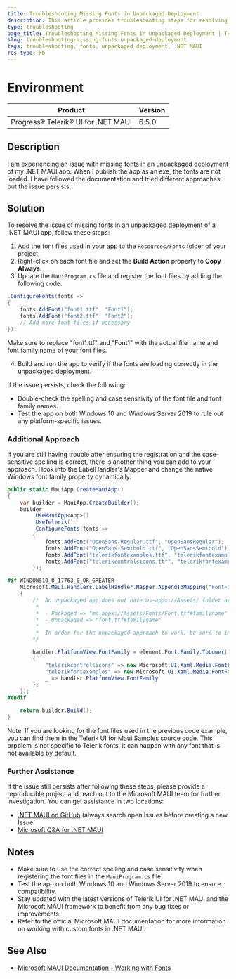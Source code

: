 ```yaml
---
title: Troubleshooting Missing Fonts in Unpackaged Deployment
description: This article provides troubleshooting steps for resolving the issue of missing fonts in an unpackaged deployment of a .NET MAUI app.
type: troubleshooting
page_title: Troubleshooting Missing Fonts in Unpackaged Deployment | Telerik UI for .NET MAUI
slug: troubleshooting-missing-fonts-unpackaged-deployment
tags: troubleshooting, fonts, unpackaged deployment, .NET MAUI
res_type: kb
---
```

# Environment

| Product | Version |
| ------- | ------- |
| Progress® Telerik® UI for .NET MAUI | 6.5.0 |

## Description
I am experiencing an issue with missing fonts in an unpackaged deployment of my .NET MAUI app. When I publish the app as an exe, the fonts are not loaded. I have followed the documentation and tried different approaches, but the issue persists.

## Solution
To resolve the issue of missing fonts in an unpackaged deployment of a .NET MAUI app, follow these steps:

1. Add the font files used in your app to the `Resources/Fonts` folder of your project.
2. Right-click on each font file and set the **Build Action** property to **Copy Always**.
3. Update the `MauiProgram.cs` file and register the font files by adding the following code:

```csharp
.ConfigureFonts(fonts =>
{
    fonts.AddFont("font1.ttf", "Font1");
    fonts.AddFont("font2.ttf", "Font2");
    // Add more font files if necessary
});
```
Make sure to replace "font1.ttf" and "Font1" with the actual file name and font family name of your font files.

4. Build and run the app to verify if the fonts are loading correctly in the unpackaged deployment.

If the issue persists, check the following:

- Double-check the spelling and case sensitivity of the font file and font family names.
- Test the app on both Windows 10 and Windows Server 2019 to rule out any platform-specific issues.

### Additional Approach

If you are still having trouble after ensuring the registration and the case-sensitive spelling is correct, there is another thing you can add to your approach. Hook into the LabelHandler's Mapper and change the native Windows font family property dynamically:

```csharp
public static MauiApp CreateMauiApp()
{
    var builder = MauiApp.CreateBuilder();
    builder
        .UseMauiApp<App>()
        .UseTelerik()
        .ConfigureFonts(fonts =>
        {
            fonts.AddFont("OpenSans-Regular.ttf", "OpenSansRegular");
            fonts.AddFont("OpenSans-Semibold.ttf", "OpenSansSemibold");
            fonts.AddFont("telerikfontexamples.ttf", "telerikfontexamples");
            fonts.AddFont("telerikcontrolsicons.ttf", "telerikfontexamples");
        });

#if WINDOWS10_0_17763_0_OR_GREATER
    Microsoft.Maui.Handlers.LabelHandler.Mapper.AppendToMapping("FontFamily", (handler, element) =>
    {
        /*  An unpackaged app does not have ms-appx://Assets/ folder available. To avoid issues you can explicitly define the new path to the font file
         *
         *  - Packaged => "ms-appx://Assets/Fonts/Font.ttf#familyname" 
         *  - Unpackaged => "font.ttf#familyname"
         *
         *  In order for the unpackaged approach to work, be sure to include the font's file with the project's assets and set the Build Action to 'CopyAlways'
        */

        handler.PlatformView.FontFamily = element.Font.Family.ToLower() switch
        {
            "telerikcontrolsicons" => new Microsoft.UI.Xaml.Media.FontFamily("telerikcontrolsicons.ttf#telerikcontrolsicons"),
            "telerikfontexamples" => new Microsoft.UI.Xaml.Media.FontFamily("telerikfontexamples.ttf#telerikfontexamples"),
            _ => handler.PlatformView.FontFamily
        };
    });
#endif

    return builder.Build();
}
```

Note: If you are looking for the font files used in the previous code example, you can find them in the [Telerik UI for Maui Samples](https://github.com/telerik/maui-samples/tree/main/Samples/ControlsSamples/Resources/Fonts) source code. This prpblem is not specific to Telerik fonts, it can happen with any font that is not available by default. 

### Further Assistance

If the issue still persists after following these steps, please provide a reproducible project and reach out to the Microsoft MAUI team for further investigation. You can get assistance in two locations:

- [.NET MAUI on GitHub](https://github.com/dotnet/maui/issues) (always search open Issues before creating a new Issue
- [Microsoft Q&A for .NET MAUI](https://learn.microsoft.com/en-us/answers/tags/247/dotnet-maui)

## Notes
- Make sure to use the correct spelling and case sensitivity when registering the font files in the `MauiProgram.cs` file.
- Test the app on both Windows 10 and Windows Server 2019 to ensure compatibility.
- Stay updated with the latest versions of Telerik UI for .NET MAUI and the Microsoft MAUI framework to benefit from any bug fixes or improvements.
- Refer to the official Microsoft MAUI documentation for more information on working with custom fonts in .NET MAUI.

## See Also
- [Microsoft MAUI Documentation - Working with Fonts](https://learn.microsoft.com/en-us/dotnet/maui/user-interface/fonts?view=net-maui-8.0)
